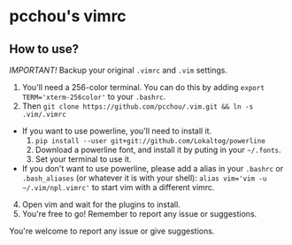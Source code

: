 pcchou's vimrc
===

How to use?
---

*IMPORTANT!*  Backup your original `.vimrc` and `.vim` settings.

1. You'll need a 256-color terminal. You can do this by adding ``export TERM='xterm-256color'`` to your `.bashrc`.
2. Then ``git clone https://github.com/pcchou/.vim.git && ln -s .vim/.vimrc``
  * If you want to use powerline, you'll need to install it.
    1. ``pip install --user git+git://github.com/Lokaltog/powerline``
    2. Download a powerline font, and install it by puting in your `~/.fonts`.
    3. Set your terminal to use it.
  * If you don't want to use powerline, please add a alias in your `.bashrc` or `.bash_aliases` (or whatever it is with your shell): ``alias vim='vim -u ~/.vim/npl.vimrc'`` to start vim with a different vimrc.
4. Open vim and wait for the plugins to install.
5. You're free to go! Remember to report any issue or suggestions.

You're welcome to report any issue or give suggestions.
